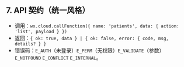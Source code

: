 ## 7. API 契约（统一风格）

- 调用：`wx.cloud.callFunction({ name: 'patients', data: { action: 'list', payload } })`
- 返回：`{ ok: true, data } | { ok: false, error: { code, msg, details? } }`
- 错误码：`E_AUTH`（未登录）`E_PERM`（无权限）`E_VALIDATE`（参数）`E_NOTFOUND` `E_CONFLICT` `E_INTERNAL`。

